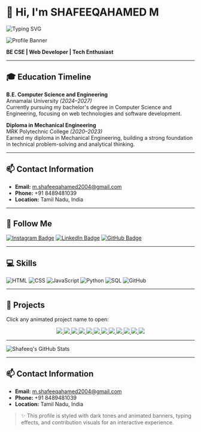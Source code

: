 # 👋 Hi, I'm SHAFEEQAHAMED M

![Typing SVG](https://readme-typing-svg.herokuapp.com?font=Fira+Code&duration=4000&color=00FFAA&center=true&vCenter=true&width=450&lines=Web+Developer;Tech+Enthusiast;Python+%7C+JS+%7C+SQL+Coder)

![Profile Banner](https://i.imgur.com/YOUR_IMAGE_ID.gif)

**BE CSE | Web Developer | Tech Enthusiast**

---

## 🎓 Education Timeline

**B.E. Computer Science and Engineering**  
Annamalai University *(2024–2027)*  
Currently pursuing my bachelor's degree in Computer Science and Engineering, focusing on web technologies and software development.

**Diploma in Mechanical Engineering**  
MRK Polytechnic College *(2020–2023)*  
Earned my diploma in Mechanical Engineering, building a strong foundation in technical problem-solving and analytical thinking.

---

## 📫 Contact Information
- **Email:** m.shafeeqahamed2004@gmail.com
- **Phone:** +91 8489481039
- **Location:** Tamil Nadu, India

---

## 🔗 Follow Me
[![Instagram Badge](https://img.shields.io/badge/-Instagram-E4405F?style=flat&logo=Instagram&logoColor=white)](https://www.instagram.com/m_shafeeqahamed_sad/profilecard/) 
[![LinkedIn Badge](https://img.shields.io/badge/-LinkedIn-blue?style=flat&logo=Linkedin&logoColor=white)](https://www.linkedin.com/in/shafeeqahamed-m-40b72a309/) 
[![GitHub Badge](https://img.shields.io/badge/-GitHub-333?style=flat&logo=github&logoColor=white)](https://github.com/shafeeqahamedinfo/)

---

## 💻 Skills
![HTML](https://img.shields.io/badge/-HTML-E34F26?style=flat&logo=html5&logoColor=white)
![CSS](https://img.shields.io/badge/-CSS-1572B6?style=flat&logo=css3&logoColor=white)
![JavaScript](https://img.shields.io/badge/-JavaScript-F7DF1E?style=flat&logo=javascript&logoColor=black)
![Python](https://img.shields.io/badge/-Python-3776AB?style=flat&logo=python&logoColor=white)
![SQL](https://img.shields.io/badge/-SQL-003B57?style=flat&logo=postgresql&logoColor=white)
![GitHub](https://img.shields.io/badge/-GitHub-181717?style=flat&logo=github&logoColor=white)

---

## 🚀 Projects
Click any animated project name to open:

<p align="center">
  <a href="https://recyclezone.neocities.org/Loan%20calculator/" target="_blank">
    <img src="https://img.shields.io/badge/-Loan%20Calculator-000000?style=for-the-badge&logo=Google-Chrome&logoColor=white" />
  </a>
  <a href="https://recyclezone.neocities.org/BOX/" target="_blank">
    <img src="https://img.shields.io/badge/-Box-111111?style=for-the-badge&logo=Google-Chrome&logoColor=white" />
  </a>
  <a href="https://recyclezone.neocities.org/Calculator/inex" target="_blank">
    <img src="https://img.shields.io/badge/-Calculator-222222?style=for-the-badge&logo=Google-Chrome&logoColor=white" />
  </a>
  <a href="https://recyclezone.neocities.org/Drawing%20App/" target="_blank">
    <img src="https://img.shields.io/badge/-Drawing%20App-333333?style=for-the-badge&logo=Google-Chrome&logoColor=white" />
  </a>
  <a href="https://recyclezone.neocities.org/GAMER%2001/" target="_blank">
    <img src="https://img.shields.io/badge/-Square%20Game-444444?style=for-the-badge&logo=Google-Chrome&logoColor=white" />
  </a>
  <a href="https://recyclezone.neocities.org/GAMER%2004/Rock%20Paper%20Scissors%20Game" target="_blank">
    <img src="https://img.shields.io/badge/-Rock%20Paper%20Scissors-555555?style=for-the-badge&logo=Google-Chrome&logoColor=white" />
  </a>
  <a href="https://recyclezone.neocities.org/GAMER%2005/Tic%20Tac%20Toe.HTML" target="_blank">
    <img src="https://img.shields.io/badge/-Tic%20Tac%20Toe-666666?style=for-the-badge&logo=Google-Chrome&logoColor=white" />
  </a>
  <a href="https://recyclezone.neocities.org/GAMER%2006/INDEX" target="_blank">
    <img src="https://img.shields.io/badge/-Pairs%20Game-777777?style=for-the-badge&logo=Google-Chrome&logoColor=white" />
  </a>
  <a href="https://recyclezone.neocities.org/LoveProject-master/" target="_blank">
    <img src="https://img.shields.io/badge/-LoveProject-888888?style=for-the-badge&logo=Google-Chrome&logoColor=white" />
  </a>
  <a href="https://recyclezone.neocities.org/car/" target="_blank">
    <img src="https://img.shields.io/badge/-Car%20Game-999999?style=for-the-badge&logo=Google-Chrome&logoColor=white" />
  </a>
  <a href="https://recyclezone.neocities.org/project%204%20ok/MY%20SHOE.HTML" target="_blank">
    <img src="https://img.shields.io/badge/-Shoe%20Shop-aaaaaa?style=for-the-badge&logo=Google-Chrome&logoColor=white" />
  </a>
  <a href="https://recyclezone.neocities.org/project%206%20ok/" target="_blank">
    <img src="https://img.shields.io/badge/-New%20Year%20Wish-bbbbbb?style=for-the-badge&logo=Google-Chrome&logoColor=white" />
  </a>
</p>

---

![Shafeeq's GitHub Stats](https://github-readme-stats.vercel.app/api?username=shafeeqahamedinfo&show_icons=true&theme=tokyonight)


---
## 📫 Contact Information
- **Email:** m.shafeeqahamed2004@gmail.com
- **Phone:** +91 8489481039
- **Location:** Tamil Nadu, India


> ✨ This profile is styled with dark tones and animated banners, typing effects, and contribution visuals for an interactive experience.

